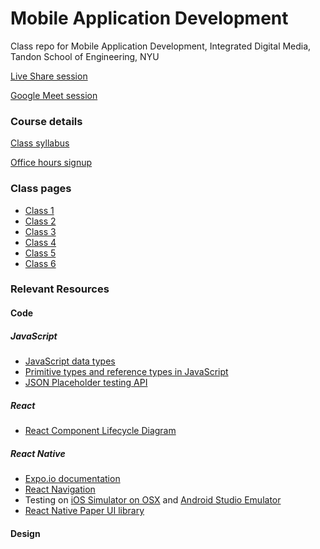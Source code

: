 # Mobile Application Development
Class repo for Mobile Application Development, Integrated Digital Media, Tandon School of Engineering, NYU

[Live Share session](https://prod.liveshare.vsengsaas.visualstudio.com/join?D46C5CAC7A1B9C6DACFC5F787ACD5F0757E1)

[Google Meet session](https://meet.google.com/kto-ezgp-jmg)

### Course details

[Class syllabus](https://docs.google.com/document/d/12BOGwh0kslocBE3RC04JbJoz3ZoTB-ZVDv5-1la6Wl8/edit?usp=sharing)

[Office hours signup](https://calendar.google.com/calendar/selfsched?sstoken=UUhVYnEyYVU0aEVvfGRlZmF1bHR8ZTFjMTcyOWQxNjJjYzE0M2VkYTc2ZTMwMjViM2UxNTA)

### Class pages
- [Class 1](Classes/Class%201%20-%20Introduction.md)
- [Class 2](Classes/Class%202%20-%20Understanding%20React.md)
- [Class 3](Classes/class%203.md)
- [Class 4](Classes/class%204.md)
- [Class 5](Classes/class%205.md)
- [Class 6](Classes/class%206.md)

### Relevant Resources

#### Code
##### JavaScript
- [JavaScript data types](https://developer.mozilla.org/en-US/docs/Web/JavaScript/Data_structures)
- [Primitive types and reference types in JavaScript](https://gist.github.com/branneman/7fb06d8a74d7e6d4cbcf75c50fec599c)
- [JSON Placeholder testing API](https://jsonplaceholder.typicode.com/)

##### React
- [React Component Lifecycle Diagram](http://projects.wojtekmaj.pl/react-lifecycle-methods-diagram/)

##### React Native
- [Expo.io documentation](https://docs.expo.io/versions/v35.0.0/)
- [React Navigation](https://reactnavigation.org/docs/en/hello-react-navigation.html)
- Testing on [iOS Simulator on OSX](https://docs.expo.io/versions/v35.0.0/workflow/ios-simulator/) and [Android Studio Emulator](https://docs.expo.io/versions/latest/workflow/android-studio-emulator/)
- [React Native Paper UI library](https://reactnativepaper.com/)

#### Design

